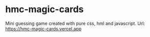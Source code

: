 # hmc-magic-cards
Mini guessing game created with pure css, hml and javascript.
Url: https://hmc-magic-cards.vercel.app

